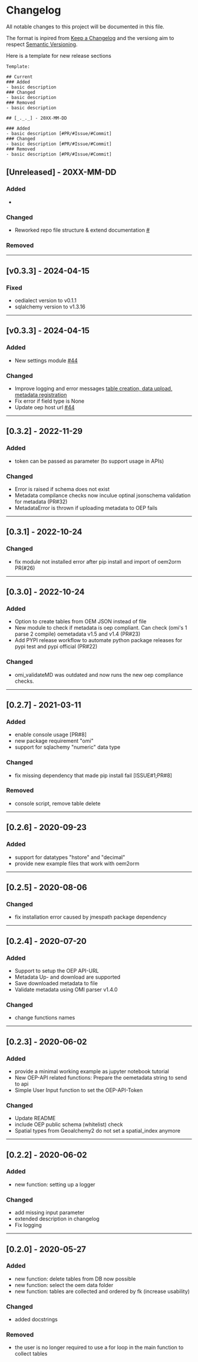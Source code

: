 # Changelog

All notable changes to this project will be documented in this file.

The format is inpired from [Keep a Changelog](http://keepachangelog.com/en/1.0.0/)
and the versiong aim to respect [Semantic Versioning](http://semver.org/spec/v2.0.0.html).

Here is a template for new release sections

```
Template:

## Current
### Added
- basic description
### Changed
- basic description
### Removed
- basic description

## [_._._] - 20XX-MM-DD

### Added
- basic description [#PR/#Issue/#Commit]
### Changed
- basic description [#PR/#Issue/#Commit]
### Removed
- basic description [#PR/#Issue/#Commit]
```

## [Unreleased] - 20XX-MM-DD

### Added

-

### Changed

- Reworked repo file structure & extend documentation [#](https://github.com/OpenEnergyPlatform/oem2orm/pull/)

### Removed

______________________________________________________________________

## [v0.3.3] - 2024-04-15

### Fixed
- oedialect version to v0.1.1
- sqlalchemy version to v1.3.16

______________________________________________________________________

## [v0.3.3] - 2024-04-15

### Added

- New settings module [#44](https://github.com/OpenEnergyPlatform/oem2orm/pull/44)

### Changed

- Improve logging and error messages [table creation, data upload, metadata registration](#38)
- Fix error if field type is None
- Update oep host url [#44](https://github.com/OpenEnergyPlatform/oem2orm/pull/44)

______________________________________________________________________

## [0.3.2] - 2022-11-29

### Added

- token can be passed as parameter (to support usage in APIs)

### Changed

- Error is raised if schema does not exist
- Metadata compilance checks now inculue optinal jsonschema validation for metadata (PR#32)
- MetadataError is thrown if uploading metadata to OEP fails

______________________________________________________________________

## [0.3.1] - 2022-10-24

### Changed

- fix module not installed error after pip install and import of oem2orm PR(#26)

______________________________________________________________________

## [0.3.0] - 2022-10-24

### Added

- Option to create tables from OEM JSON instead of file
- New module to check if metadata is oep compliant. Can check (omi's 1 parse 2 compile) oemetadata v1.5 and v1.4 (PR#23)
- Add PYPI release workflow to automate python package releases for pypi test and pypi official (PR#22)

### Changed

- omi_validateMD was outdated and now runs the new oep compliance checks.  

______________________________________________________________________

## [0.2.7] - 2021-03-11

### Added

- enable console usage [PR#8]
- new package requirement "omi"
- support for sqlachemy "numeric" data type

### Changed

- fix missing dependency that made pip install fail [ISSUE#1;PR#8]

### Removed

- console script, remove table delete

______________________________________________________________________

## [0.2.6] - 2020-09-23

### Added

- support for datatypes "hstore" and "decimal"
- provide new example files that work with oem2orm

______________________________________________________________________

## [0.2.5] - 2020-08-06

### Changed

- fix installation error caused by jmespath package dependency

______________________________________________________________________

## [0.2.4] - 2020-07-20

### Added

- Support to setup the OEP API-URL
- Metadata Up- and download are supported
- Save downloaded metadata to file
- Validate metadata using OMI parser v1.4.0

### Changed

- change functions names

______________________________________________________________________

## [0.2.3] - 2020-06-02

### Added

- provide a minimal working example as jupyter notebook tutorial
- New OEP-API related functions: Prepare the oemetadata string to send to api
- Simple User Input function to set the OEP-API-Token

### Changed

- Update README
- include OEP public schema (whitelist) check
- Spatial types from Geoalchemy2 do not set a spatial_index anymore

______________________________________________________________________

## [0.2.2] - 2020-06-02

### Added

- new function: setting up a logger

### Changed

- add missing input parameter
- extended description in changelog
- Fix logging

______________________________________________________________________

## [0.2.0] - 2020-05-27

### Added

- new function: delete tables from DB now possible
- new function: select the oem data folder
- new function: tables are collected and ordered by fk (increase usability)

### Changed

- added docstrings

### Removed

- the user is no longer required to use a for loop in the main function to collect tables
